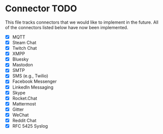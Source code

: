 # Connector TODO

This file tracks connectors that we would like to implement in the future.
All of the connectors listed below have now been implemented.

- [x] MQTT
- [x] Steam Chat
- [x] Twitch Chat
- [x] XMPP
- [x] Bluesky
- [x] Mastodon
- [x] SMTP
- [x] SMS (e.g., Twilio)
- [x] Facebook Messenger
- [x] LinkedIn Messaging
- [x] Skype
- [x] Rocket.Chat
- [x] Mattermost
- [x] Gitter
- [x] WeChat
- [x] Reddit Chat
- [x] RFC 5425 Syslog
